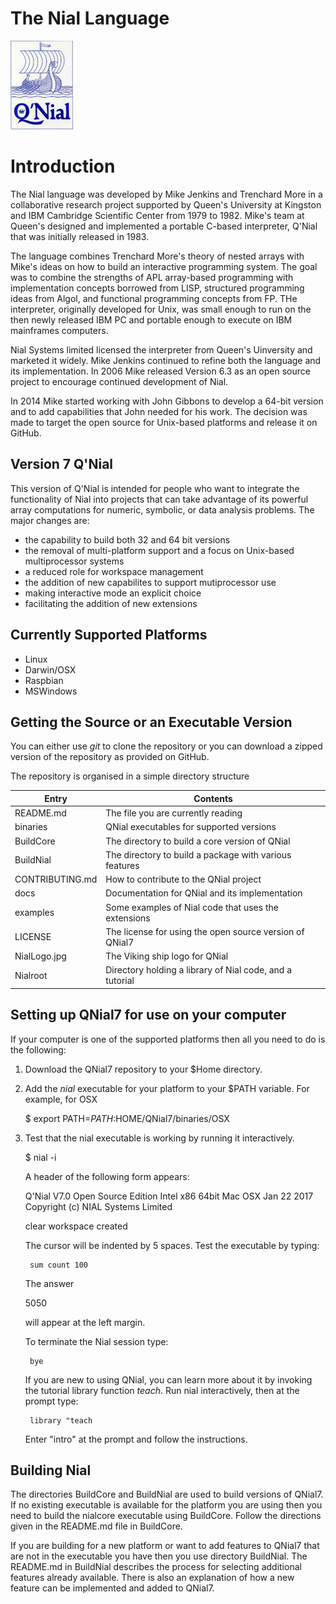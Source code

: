 # The Nial Language
![Image](./NialLogo.jpg?raw=true)

# Introduction

The Nial language was developed by Mike Jenkins and Trenchard More in a
collaborative research project supported by Queen's University at Kingston
and IBM Cambridge Scientific Center from 1979 to 1982. Mike's team at 
Queen's designed and implemented a portable C-based interpreter, Q'Nial 
that was initially released in 1983.

The language combines Trenchard More's theory of nested arrays with Mike's 
ideas on how to build an interactive programming system. The goal was to 
combine the strengths of APL array-based programming with implementation 
concepts borrowed from LISP, structured programming ideas from Algol, and
functional programming concepts from FP. THe interpreter, originally 
developed for Unix, was small enough to run on the then newly released 
IBM PC and portable enough to execute on IBM mainframes computers. 

Nial Systems limited licensed the interpreter from Queen's Uinversity and 
marketed it widely. Mike Jenkins continued to refine both the language and
its implementation. In 2006 Mike released Version 6.3 as an open source 
project to encourage continued development of Nial.

In 2014 Mike started working with John Gibbons to develop a 64-bit version
and to add capabilities that John needed for his work. The decision was 
made to target the open source for Unix-based platforms and release it 
on GitHub.


## Version 7 Q'Nial

This version of Q'Nial is intended for people who want to integrate the
functionality of Nial into projects that can take advantage of its 
powerful array computations for  numeric, symbolic, or data analysis 
problems. The major changes are:

  - the capability to build both 32 and 64 bit versions
  - the removal of multi-platform support and a focus on Unix-based 
    multiprocessor systems
  - a reduced role for workspace management
  - the addition of new capabilites to support mutiprocessor use
  - making interactive mode an explicit choice
  - facilitating the addition of new extensions

## Currently Supported Platforms

-   Linux
-   Darwin/OSX
-   Raspbian
-   MSWindows


## Getting the Source or an Executable Version

You can either use *git* to clone the repository or you can download a zipped 
version of the repository as provided on GitHub.

The repository is organised in a simple directory structure


Entry           | Contents                                   
--------------  | ---------------------------------------- 
README.md       | The file you are currently reading 
binaries        | QNial executables for supported versions
BuildCore       | The directory to build a core version of QNial
BuildNial       | The directory to build a package with various features
CONTRIBUTING.md | How to contribute to the QNial project
docs            | Documentation for QNial and its implementation
examples        | Some examples of Nial code that uses the extensions
LICENSE         | The license for using the open source version of QNial7
NialLogo.jpg    | The Viking ship logo for QNial
Nialroot        | Directory holding a library of Nial code, and a tutorial


## Setting up QNial7 for use on your computer

If your computer is one of the supported platforms then all you need to do 
is the following:

1. Download the QNial7 repository to your $Home directory.

2. Add the *nial* executable for your platform to your $PATH variable. 
   For example, for OSX

   $ export PATH=$PATH:$HOME/QNial7/binaries/OSX

3. Test that the nial executable is working by running it interactively.

   $ nial -i 

   A header of the following form appears:

   Q'Nial V7.0 Open Source Edition Intel x86 64bit Mac OSX Jan 22 2017
   Copyright (c) NIAL Systems Limited
   
   clear workspace created

   The cursor will be indented by 5 spaces.  Test the executable by typing: 

        sum count 100

   The answer

   5050

   will appear at the left margin.

   To terminate the Nial session type:

        bye

   If you are new to using QNial, you can learn more about it by invoking 
   the tutorial library function *teach*. Run nial interactively, then at 
   the prompt type:

        library "teach 

   Enter "intro" at the prompt and follow the instructions.



## Building Nial

The directories BuildCore and BuildNial are used to build versions of
QNial7. If no existing executable is available for the platform you are
using then you need to build the nialcore executable using BuildCore. 
Follow the directions given in the README.md file in BuildCore.

If you are building for a new platform or want to add features to QNial7
that are not in the executable you have then you use directory BuildNial. 
The README.md in BuildNial describes the process for selecting additional features 
already available. There is also an explanation of how a new feature can be
implemented and added to QNial7.



